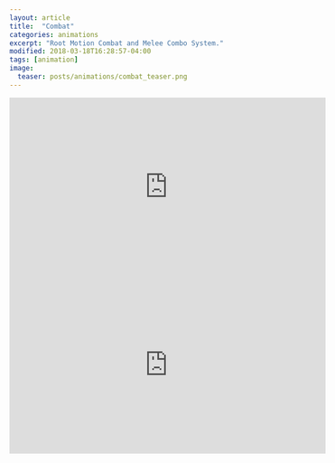 ```yaml
---
layout: article
title:  "Combat"
categories: animations
excerpt: "Root Motion Combat and Melee Combo System."
modified: 2018-03-18T16:28:57-04:00
tags: [animation]
image:
  teaser: posts/animations/combat_teaser.png
---
```


<iframe width="560" height="315" src="https://www.youtube.com/embed/U9y2TMrS6DE" frameborder="0" allow="accelerometer; autoplay; encrypted-media; gyroscope; picture-in-picture" allowfullscreen></iframe>


<iframe width="560" height="315" src="https://www.youtube.com/embed/k51DKROQuMU" frameborder="0" allow="accelerometer; autoplay; encrypted-media; gyroscope; picture-in-picture" allowfullscreen></iframe>